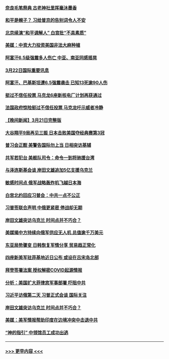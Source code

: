 #### [奈良毛笔祭典 古老神社里挥毫沐墨香](../pages/prog202/a103674002.md?t=03222143) 
#### [和平是幌子？ 习给普京的告别词令人不安](../pages/prog202/a103673979.md?t=03222143) 
#### [北京续演“和平调解人” 白宫批“不具素质”](../pages/prog202/a103673973.md?t=03222143) 
#### [美媒：中资大力投资美国非法大麻种植](../pages/prog202/a103673970.md?t=03222143) 
#### [阿富汗6.5级强震多人伤亡 中亚、南亚同感摇晃](../pages/prog202/a103673987.md?t=03222143) 
#### [3月22日国际重要讯息](../pages/prog202/a103673986.md?t=03222143) 
#### [阿富汗、巴基斯坦遭6.5强震袭击 已知13死逾90人伤](../pages/prog202/a103673895.md?t=03222143) 
#### [挺过不信任投票 马克龙6座新核电厂计划再获通过](../pages/prog202/a103673880.md?t=03222143) 
#### [法国政府惊险挺过不信任投票 马克龙吁示威者冷静](../pages/prog202/a103673861.md?t=03222143) 
#### [【晚间新闻】3月21日完整版](../pages/prog202/a103673801.md?t=03222143) 
#### [大谷翔平9局再见三振 日本击败美国夺经典赛第3冠](../pages/prog202/a103673825.md?t=03222143) 
#### [普习会正酣 美警告国际勿上当 日相突访基辅](../pages/prog202/a103673810.md?t=03222143) 
#### [共军若犯台 美舰队司令：命令一到将驰援台湾](../pages/prog202/a103673796.md?t=03222143) 
#### [与泽连斯基会谈 岸田文雄追加5亿支援乌克兰](../pages/prog202/a103673792.md?t=03222143) 
#### [敏感时间点 俄军战略轰炸机飞越日本海](../pages/prog202/a103673727.md?t=03222143) 
#### [白宫北约回应习普会：中共一点不公正](../pages/prog202/a103673740.md?t=03222143) 
#### [习普签联合声明 中俄更紧密 停战却无期](../pages/prog202/a103673728.md?t=03222143) 
#### [岸田文雄突访乌克兰 时间点并不巧合？](../pages/prog202/a103673729.md?t=03222143) 
#### [美媒揭中方持续向俄军供应无人机 总值逾千万美元](../pages/prog202/a103673636.md?t=03222143) 
#### [东亚局势骤变 日韩恢复军情分享 贸易趋正常化](../pages/prog202/a103673618.md?t=03222143) 
#### [四座新美军驻菲基地近日公布 或设在吕宋岛北部](../pages/prog202/a103673550.md?t=03222143) 
#### [拜登签署法案 授权解密COVID起源情报](../pages/prog202/a103673551.md?t=03222143) 
#### [分析：美国扩大菲律宾军事部署 吓阻中共](../pages/prog202/a103673552.md?t=03222143) 
#### [习近平访俄第二天 习普正式会谈 国际关注](../pages/prog202/a103673542.md?t=03222143) 
#### [岸田文雄突访乌克兰 时间点并不巧合？](../pages/prog202/a103673544.md?t=03222143) 
#### [美媒：美军情报帮助印度在边境冲突中击退中共](../pages/prog202/a103673509.md?t=03222143) 
#### [“神的指引” 中领馆员工成功出逃](../pages/prog202/a103673406.md?t=03222143) 

----
#### [ >>> 更早内容 <<< ](../indexes/prog202-earlier.md)
